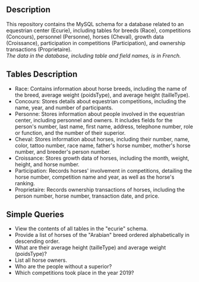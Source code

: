 ## Description
This repository contains the MySQL schema for a database related to an equestrian center (Ecurie), including tables for breeds (Race), competitions (Concours), personnel (Personne), horses (Cheval), growth data (Croissance), participation in competitions (Participation), and ownership transactions (Proprietaire).  
*The data in the database, including table and field names, is in French.*

## Tables Description
- Race: Contains information about horse breeds, including the name of the breed, average weight (poidsType), and average height (tailleType).
- Concours:  Stores details about equestrian competitions, including the name, year, and number of participants.
- Personne: Stores information about people involved in the equestrian center, including personnel and owners. It includes fields for the person's number, last name, first name, address, telephone number, role or function, and the number of their superior.
- Cheval: Stores information about horses, including their number, name, color, tattoo number, race name, father's horse number, mother's horse number, and breeder's person number.
- Croissance: Stores growth data of horses, including the month, weight, height, and horse number.
- Participation: Records horses' involvement in competitions, detailing the horse number, competition name and year, as well as the horse's ranking.
- Proprietaire: Records ownership transactions of horses, including the person number, horse number, transaction date, and price.

## Simple Queries
- View the contents of all tables in the "ecurie" schema.
- Provide a list of horses of the "Arabian" breed ordered alphabetically in descending order.
- What are their average height (tailleType) and average weight (poidsType)?
- List all horse owners.
- Who are the people without a superior?
- Which competitions took place in the year 2019?
